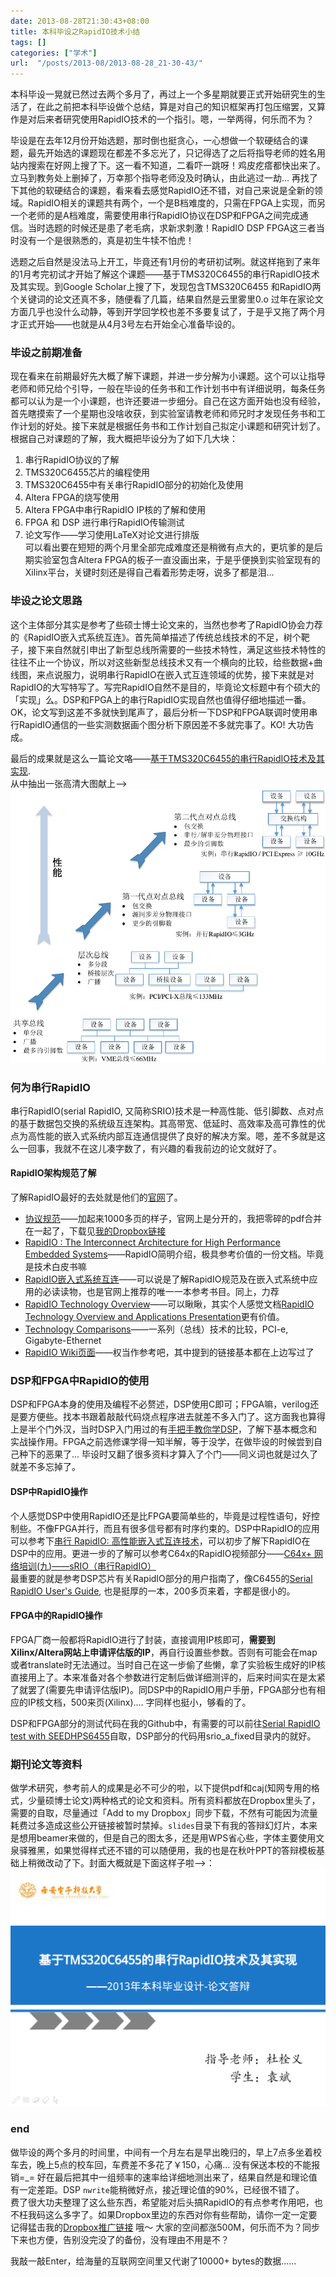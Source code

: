```yaml
---
date: 2013-08-28T21:30:43+08:00
title: 本科毕设之RapidIO技术小结
tags: []
categories: ["学术"]
url:  "/posts/2013-08/2013-08-28_21-30-43/"
---
```


本科毕设一晃就已然过去两个多月了，再过上一个多星期就要正式开始研究生的生活了，在此之前把本科毕设做个总结，算是对自己的知识框架再打包压缩罢，又算作是对后来者研究使用RapidIO技术的一个指引。嗯，一举两得，何乐而不为？  

毕设是在去年12月份开始选题，那时倒也挺贪心，一心想做一个软硬结合的课题，最先开始选的课题现在都差不多忘光了，只记得选了之后将指导老师的姓名用站内搜索在好网上搜了下。这一看不知道，二看吓一跳呀！鸡皮疙瘩都快出来了。立马到教务处上删掉了，万幸那个指导老师没及时确认，由此逃过一劫...  再找了下其他的软硬结合的课题，看来看去感觉RapidIO还不错，对自己来说是全新的领域。RapidIO相关的课题共有两个，一个是B档难度的，只需在FPGA上实现，而另一个老师的是A档难度，需要使用串行RapidIO协议在DSP和FPGA之间完成通信。当时选题的时候还是患了老毛病，求新求刺激！RapidIO DSP FPGA这三者当时没有一个是很熟悉的，真是初生牛犊不怕虎！  

选题之后自然是没法马上开工，毕竟还有1月份的考研初试咧。就这样拖到了来年的1月考完初试才开始了解这个课题——基于TMS320C6455的串行RapidIO技术及其实现。到Google Scholar上搜了下，发现包含TMS320C6455 和RapidIO两个关键词的论文还真不多，随便看了几篇，结果自然是云里雾里0.o 过年在家论文方面几乎也没什么动静，等到开学回学校也差不多要复试了，于是乎又拖了两个月才正式开始——也就是从4月3号左右开始全心准备毕设的。  

### 毕设之前期准备  
现在看来在前期最好先大概了解下课题，并进一步分解为小课题。这个可以让指导老师和师兄给个引导，一般在毕设的任务书和工作计划书中有详细说明，每条任务都可以认为是一个小课题，也许还要进一步细分。自己在这方面开始也没有经验，首先瞎摸索了一个星期也没啥收获，到实验室请教老师和师兄时才发现任务书和工作计划的好处。接下来就是根据任务书和工作计划自己拟定小课题和研究计划了。根据自己对课题的了解，我大概把毕设分为了如下几大块：  

1. 串行RapidIO协议的了解    
2. TMS320C6455芯片的编程使用  
3. TMS320C6455中有关串行RapidIO部分的初始化及使用  
4. Altera FPGA的烧写使用  
5. Altera FPGA中串行RapidIO IP核的了解和使用  
6. FPGA 和 DSP 进行串行RapidIO传输测试  
7. 论文写作——学习使用LaTeX对论文进行排版  
可以看出要在短短的两个月里全部完成难度还是稍微有点大的，更坑爹的是后期实验室包含Altera FPGA的板子一直没画出来，于是乎便换到实验室现有的Xilinx平台，关键时刻还是得自己看着形势走呀，说多了都是泪...  

### 毕设之论文思路  
这个主体部分其实是参考了些硕士博士论文来的，当然也参考了RapidIO协会力荐的《RapidIO嵌入式系统互连》。首先简单描述了传统总线技术的不足，树个靶子，接下来自然就引申出了新型总线所需要的一些技术特性，满足这些技术特性的往往不止一个协议，所以对这些新型总线技术又有一个横向的比较，给些数据+曲线图，来点说服力，说明串行RapidIO在嵌入式互连领域的优势，接下来就是对RapidIO的大写特写了。写完RapidIO自然不是目的，毕竟论文标题中有个硕大的「实现」么。DSP和FPGA上的串行RapidIO实现自然也值得仔细地描述一番。OK，论文写到这差不多就快到尾声了，最后分析一下DSP和FPGA联调时使用串行RapidIO通信的一些实测数据画个图分析下原因差不多就完事了。KO! 大功告成。  

最后的成果就是这么一篇论文咯——[基于TMS320C6455的串行RapidIO技术及其实现](/downloads/基于TMS320C6455的串行RapidIO技术及其实现-1.2.pdf).    
从中抽出一张高清大图献上-->  
![总线互连的发展趋势](/pictures/misc/interconnects-trends.png)  

### 何为串行RapidIO  
串行RapidIO(serial RapidIO, 又简称SRIO)技术是一种高性能、低引脚数、点对点的基于数据包交换的系统级互连架构。其高带宽、低延时、高效率及高可靠性的优点为高性能的嵌入式系统内部互连通信提供了良好的解决方案。嗯，差不多就是这么一回事，我就不在这儿凑字数了，有兴趣的看我前边的论文就好了。  
#### RapidIO架构规范了解   
了解RapidIO最好的去处就是他们的[官网](http://www.rapidio.org/)了。    

* [协议规范](http://www.rapidio.org/specs/current)——加起来1000多页的样子，官网上是分开的，我把零碎的pdf合并在一起了，下载见[我的Dropbox链接](http://db.tt/d041O2fG)  
* [RapidIO : The Interconnect Architecture for High Performance Embedded Systems](http://www.rapidio.org/zdata/techwhitepaper_rev3.pdf)——RapidIO简明介绍，极具参考价值的一份文档。毕竟是技术白皮书嘛  
* [RapidIO嵌入式系统互连](http://book.douban.com/subject/1835451/)——可以说是了解RapidIO规范及在嵌入式系统中应用的必读读物，也是官网上推荐的唯一一本参考书目。同上，力荐  
* [RapidIO Technology Overview](http://www.rapidio.org/education/technology_overview/)——可以瞅瞅，其实个人感觉文档[RapidIO Technology Overview and Applications Presentation](http://www.rapidio.org/education/documents/RapidIO_Overview-Apps_v07.pdf)更有价值。  
* [Technology Comparisons](http://www.rapidio.org/education/technology_comparisons/)——一系列（总线）技术的比较，PCI-e, Gigabyte-Ethernet  
* [RapidIO Wiki页面](http://en.wikipedia.org/wiki/RapidIO)——权当作参考吧，其中提到的链接基本都在上边写过了  

### DSP和FPGA中RapidIO的使用  
DSP和FPGA本身的使用及编程不必赘述，DSP使用C即可；FPGA嘛，verilog还是要方便些。找本书跟着敲敲代码烧点程序进去就差不多入门了。这方面我也算得上是半个门外汉，当时DSP入门用过的有[手把手教你学DSP](http://book.douban.com/subject/6116205/)，了解下基本概念和实战操作用。FPGA之前选修课学得一知半解，等于没学，在做毕设的时候尝到自己种下的恶果了... 毕设时又翻了很多资料才算入了个门——同义词也就是过久了就差不多忘掉了。  

#### DSP中RapidIO操作  
个人感觉DSP中使用RapidIO还是比FPGA要简单些的，毕竟是过程性语句，好控制些。不像FPGA并行，而且有很多信号都有时序约束的。DSP中RapidIO的应用可以参考下[串行 RapidIO: 高性能嵌入式互连技术](http://www.ti.com.cn/general/cn/docs/gencontent.tsp?contentId=50741)，可以初步了解下RapidIO在DSP中的应用。更进一步的了解可以参考C64x的RapidIO视频部分——[C64x+ 网络培训(九)——sRIO（串行RapidIO）](http://www.chinaaet.com/video/817.html)  
最重要的就是参考DSP芯片有关RapidIO部分的用户指南了，像C6455的[Serial RapidIO User's Guide](http://www.ti.com/lit/ug/spru976e/spru976e.pdf), 也是挺厚的一本，200多页来着，字都是很小的。  

#### FPGA中的RapidIO操作  
FPGA厂商一般都将RapidIO进行了封装，直接调用IP核即可，**需要到Xilinx/Altera网站上申请评估版的IP**，再自行设置些参数。否则有可能会在map或者translate时无法通过。当时自己在这一步偷了些懒，拿了实验板生成好的IP核直接用上了。本来准备对各个参数进行定制后做详细测评的，后来时间实在是太紧了就罢了(需要先申请评估版IP)。同DSP中的RapidIO用户手册，FPGA部分也有相应的IP核文档，500来页(Xilinx).... 字同样也挺小，够看的了。   

DSP和FPGA部分的测试代码在我的Github中，有需要的可以前往[Serial RapidIO test with SEEDHPS6455](https://github.com/billryan/srio_test)自取，DSP部分的代码用srio_a_fixed目录内的就好。  

### 期刊论文等资料  
做学术研究，参考前人的成果是必不可少的啦，以下提供pdf和caj(知网专用的格式，少量硕博士论文)两种格式的论文和资料。所有资料都放在Dropbox里头了，需要的自取，尽量通过「Add to my Dropbox」同步下载，不然有可能因为流量耗费过多造成这些公开链接被暂时禁掉。`slides`目录下有我的答辩幻灯片，本来是想用beamer来做的，但是自己的图太多，还是用WPS省心些，字体主要使用文泉驿雅黑，如果觉得样式还不错的可以随便用，我的也是在秋叶PPT的答辩模板基础上稍微改动了下。封面大概就是下面这样子啦-->：  
![答辩slides封面](/pictures/misc/slides-thesis.png)  

### end  
做毕设的两个多月的时间里，中间有一个月左右是早出晚归的，早上7点多坐着校车去，晚上5点的校车回，车费差不多花了￥150，心痛... 没有保送本校的不能报销=\_=  好在最后把其中一组频率的速率给详细地测出来了，结果自然是和理论值有一定差距。DSP `nwrite`能稍微好点，接近理论值的90%，已经很不错了。  
费了很大功夫整理了这么些东西，希望能对后头搞RapidIO的有点参考作用吧，也不枉我码这么多字了。如果Dropbox里边的东西对你有些帮助，请你一定一定要记得猛击我的[Dropbox推广链接](http://db.tt/KS1HOz14) 哦～  大家的空间都涨500M，何乐而不为？同步下来也方便，告别没完没了的备份，没有理由不用是不？  

我敲一敲Enter，给海量的互联网空间里又代谢了10000+ bytes的数据......